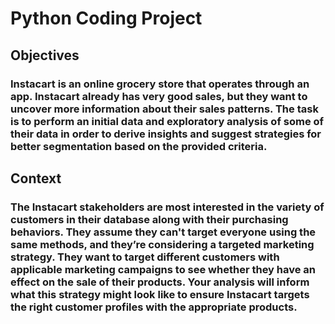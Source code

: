 # Python Coding Project
## Objectives
### Instacart is an online grocery store that operates through an app. Instacart already has very good sales, but they want to uncover more information about their sales patterns. The task is to perform an initial data and exploratory analysis of some of their data in order to derive insights and suggest strategies for better segmentation based on the provided criteria.

## Context
### The Instacart stakeholders are most interested in the variety of customers in their database along with their purchasing behaviors. They assume they can't target everyone using the same methods, and they’re considering a targeted marketing strategy. They want to target different customers with applicable marketing campaigns to see whether they have an effect on the sale of their products. Your analysis will inform what this strategy might look like to ensure Instacart targets the right customer profiles with the appropriate products. 


